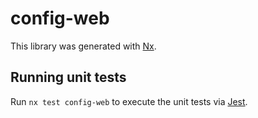 # config-web

This library was generated with [Nx](https://nx.dev).

## Running unit tests

Run `nx test config-web` to execute the unit tests via [Jest](https://jestjs.io).
